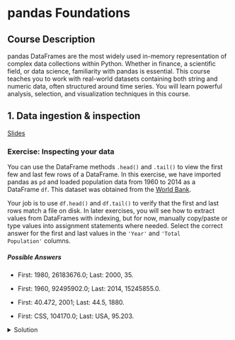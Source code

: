 # pandas Foundations

## Course Description

pandas DataFrames are the most widely used in-memory representation of complex data collections within Python. Whether in finance, a scientific field, or data science, familiarity with pandas is essential. This course teaches you to work with real-world datasets containing both string and numeric data, often structured around time series. You will learn powerful analysis, selection, and visualization techniques in this course.

## 1. Data ingestion & inspection
[Slides](./01_chapter1.pdf)


### Exercise: Inspecting your data

You can use the DataFrame methods `.head()` and `.tail()` to view the first few and last few rows of a DataFrame. In this exercise, we have imported pandas as `pd` and loaded population data from 1960 to 2014 as a DataFrame `df`. This dataset was obtained from the [World Bank](http://databank.worldbank.org/data/reports.aspx?source=2&type=metadata&series=SP.URB.TOTL.IN.ZS#).

Your job is to use `df.head()` and `df.tail()` to verify that the first and last rows match a file on disk. In later exercises, you will see how to extract values from DataFrames with indexing, but for now, manually copy/paste or type values into assignment statements where needed. Select the correct answer for the first and last values in the `'Year'` and `'Total Population'` columns.

##### Possible Answers

-   First: 1980, 26183676.0; Last: 2000, 35.

-   First: 1960, 92495902.0; Last: 2014, 15245855.0.

-   First: 40.472, 2001; Last: 44.5, 1880.

-   First: CSS, 104170.0; Last: USA, 95.203.

<details>
<summary>Solution</summary>
  
  ##### First: 1960, 92495902.0; Last: 2014, 15245855.0.

    ```python
        import pandas as pd
        df = pd.read_csv('datasets/world_ind_pop_data.csv')
        print(df.head())
        print(df.tail())        
    ```

</details>
